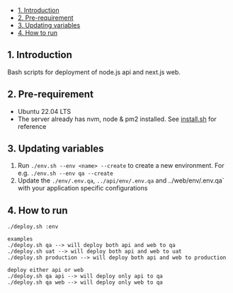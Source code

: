 - [1. Introduction](#1-introduction)
- [2. Pre-requirement](#2-pre-requirement)
- [3. Updating variables](#3-updating-variables)
- [4. How to run](#4-how-to-run)

## 1. Introduction

Bash scripts for deployment of node.js api and next.js web.

## 2. Pre-requirement
- Ubuntu 22.04 LTS
- The server already has nvm, node & pm2 installed. See [install.sh](test/install.sh) for reference

## 3. Updating variables

1. Run `./env.sh --env <name> --create` to create a new environment. 
  For e.g. `./env.sh --env qa --create` 
2. Update the `./env/.env.qa`, `../api/env/.env.qa` and ../web/env/.env.qa` with your application specific configurations

## 4. How to run

```
./deploy.sh :env

examples
./deploy.sh qa --> will deploy both api and web to qa
./deploy.sh uat --> will deploy both api and web to uat
./deploy.sh production --> will deploy both api and web to production

deploy either api or web
./deploy.sh qa api --> will deploy only api to qa
./deploy.sh qa web --> will deploy only web to qa
```

